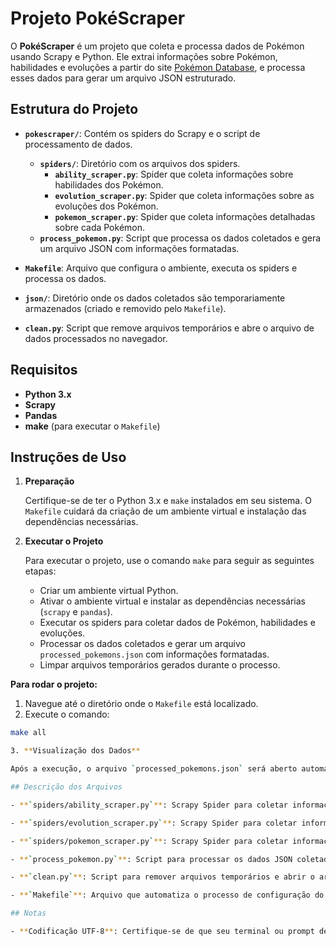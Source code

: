 # Projeto PokéScraper

O **PokéScraper** é um projeto que coleta e processa dados de Pokémon usando Scrapy e Python. Ele extrai informações sobre Pokémon, habilidades e evoluções a partir do site [Pokémon Database](https://pokemondb.net), e processa esses dados para gerar um arquivo JSON estruturado.

## Estrutura do Projeto

- **`pokescraper/`**: Contém os spiders do Scrapy e o script de processamento de dados.
  - **`spiders/`**: Diretório com os arquivos dos spiders.
    - **`ability_scraper.py`**: Spider que coleta informações sobre habilidades dos Pokémon.
    - **`evolution_scraper.py`**: Spider que coleta informações sobre as evoluções dos Pokémon.
    - **`pokemon_scraper.py`**: Spider que coleta informações detalhadas sobre cada Pokémon.
  - **`process_pokemon.py`**: Script que processa os dados coletados e gera um arquivo JSON com informações formatadas.

- **`Makefile`**: Arquivo que configura o ambiente, executa os spiders e processa os dados.

- **`json/`**: Diretório onde os dados coletados são temporariamente armazenados (criado e removido pelo `Makefile`).

- **`clean.py`**: Script que remove arquivos temporários e abre o arquivo de dados processados no navegador.

## Requisitos

- **Python 3.x**
- **Scrapy**
- **Pandas**
- **make** (para executar o `Makefile`)

## Instruções de Uso

1. **Preparação**

   Certifique-se de ter o Python 3.x e `make` instalados em seu sistema. O `Makefile` cuidará da criação de um ambiente virtual e instalação das dependências necessárias.

2. **Executar o Projeto**

   Para executar o projeto, use o comando `make` para seguir as seguintes etapas:

   - Criar um ambiente virtual Python.
   - Ativar o ambiente virtual e instalar as dependências necessárias (`scrapy` e `pandas`).
   - Executar os spiders para coletar dados de Pokémon, habilidades e evoluções.
   - Processar os dados coletados e gerar um arquivo `processed_pokemons.json` com informações formatadas.
   - Limpar arquivos temporários gerados durante o processo.

**Para rodar o projeto:**

   1. Navegue até o diretório onde o `Makefile` está localizado.
   2. Execute o comando:

   ```sh
   make all

3. **Visualização dos Dados**

   Após a execução, o arquivo `processed_pokemons.json` será aberto automaticamente no navegador padrão para visualização.

## Descrição dos Arquivos

- **`spiders/ability_scraper.py`**: Scrapy Spider para coletar informações sobre as habilidades dos Pokémon. Os dados são salvos em `json/abilities.json`.

- **`spiders/evolution_scraper.py`**: Scrapy Spider para coletar informações sobre as evoluções dos Pokémon. Os dados são salvos em `json/evo.json`.

- **`spiders/pokemon_scraper.py`**: Scrapy Spider para coletar informações detalhadas sobre cada Pokémon. Os dados são salvos em `json/pokemon.json`.

- **`process_pokemon.py`**: Script para processar os dados JSON coletados e gerar um arquivo JSON final `processed_pokemons.json` com informações detalhadas sobre cada Pokémon.

- **`clean.py`**: Script para remover arquivos temporários e abrir o arquivo processed_pokemons.json no navegador.

- **`Makefile`**: Arquivo que automatiza o processo de configuração do ambiente, execução dos spiders e processamento dos dados.

## Notas

- **Codificação UTF-8**: Certifique-se de que seu terminal ou prompt de comando esteja configurado para UTF-8 para suportar caracteres especiais.

